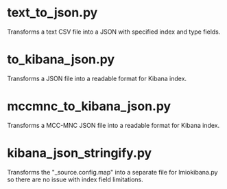 # text_to_json.py

Transforms a text CSV file into a JSON with specified index and type fields.

# to_kibana_json.py

Transforms a JSON file into a readable format for Kibana index.

# mccmnc_to_kibana_json.py

Transforms a MCC-MNC JSON file into a readable format for Kibana index.

# kibana_json_stringify.py

Transforms the "_source.config.map" into a separate file for lmiokibana.py so there are no issue with index field limitations.



